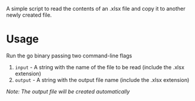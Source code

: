 A simple script to read the contents of an .xlsx file and copy it to another newly created file.

# Usage

Run the go binary passing two command-line flags

1. `input` - A string with the name of the file to be read (include the .xlsx extension)
2. `output` - A string with the output file name (include the .xlsx extension)

_Note: The output file will be created automatically_
